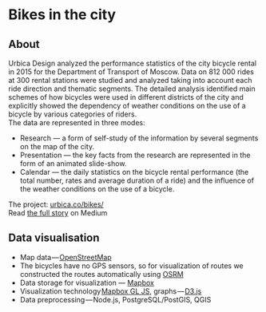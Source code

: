 # Bikes in the city

## About


Urbica Design analyzed the performance statistics of the city bicycle rental in 2015 for the Department of Transport of Moscow. Data on 812 000 rides at 300 rental stations were studied and analyzed taking into account each ride direction and thematic segments. The detailed analysis identified main schemes of how bicycles were used in different districts of the city and explicitly showed the dependency of weather conditions on the use of a bicycle by various categories of riders.  
The data are represented in three modes:  
* Research — a form of self-study of the information by several segments on the map of the city.
* Presentation — the key facts from the research are represented in the form of an animated slide-show.
* Calendar — the daily statistics on the bicycle rental performance (the total number, rates and average duration of a ride) and the influence of the weather conditions on the use of a bicycle.  

The project:  [urbica.co/bikes/](http://urbica.co/bikes/)  
Read [the full story](https://medium.com/@Urbica.co/bicycles-in-the-city-f9529d918388#.5a50iz3pf) on Medium  

## Data visualisation
* Map data — [OpenStreetMap](http://openstreetmap.org)  
* The bicycles have no GPS sensors, so for visualization of routes we constructed the routes automatically using [OSRM](http://project-osrm.org)  
* Data storage for visualization — [Mapbox](http://mapbox.com)  
* Visualization technology [Mapbox GL JS](https://www.mapbox.com/mapbox-gl-js/api/), graphs — [D3.js](http://d3js.org)  
* Data preprocessing — Node.js, PostgreSQL/PostGIS, QGIS  
